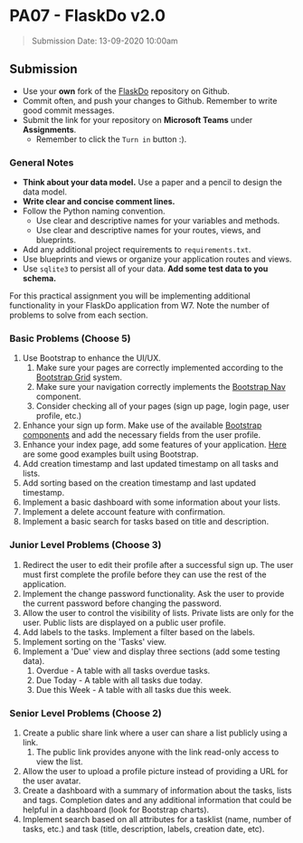 # PA07 - FlaskDo v2.0

> Submission Date: 13-09-2020 10:00am

## Submission

* Use your **own** fork of the [FlaskDo](https://github.com/geokhoury/HTU-PA06-flaskdo) repository on Github.
* Commit often, and push your changes to Github. Remember to write good commit messages.
* Submit the link for your repository on **Microsoft Teams** under **Assignments**.
  * Remember to click the `Turn in` button :).

### General Notes

* **Think about your data model.** Use a paper and a pencil to design the data model.
* **Write clear and concise comment lines.**
* Follow the Python naming convention.
  * Use clear and descriptive names for your variables and methods.  
  * Use clear and descriptive names for your routes, views, and blueprints.
* Add any additional project requirements to `requirements.txt`.
* Use blueprints and views or organize your application routes and views.
* Use `sqlite3` to persist all of your data. **Add some test data to you schema.**

For this practical assignment you will be implementing additional functionality in your FlaskDo application from W7.
Note the number of problems to solve from each section.

### Basic Problems (**Choose 5**)

1. Use Bootstrap to enhance the UI/UX.
   1. Make sure your pages are correctly implemented according to the [Bootstrap Grid](https://getbootstrap.com/docs/4.5/layout/grid/) system.
   2. Make sure your navigation correctly implements the [Bootstrap Nav](https://getbootstrap.com/docs/4.5/components/navbar/) component.
   3. Consider checking all of your pages (sign up page, login page, user profile, etc.)
2. Enhance your sign up form. Make use of the available [Bootstrap components](https://getbootstrap.com/docs/4.5/components/) and add the necessary fields from the user profile.
3. Enhance your index page, add some features of your application. [Here](https://getbootstrap.com/docs/4.5/examples/) are some good examples built using Bootstrap.
6. Add creation timestamp and last updated timestamp on all tasks and lists.
7. Add sorting based on the creation timestamp and last updated timestamp.
8. Implement a basic dashboard with some information about your lists.
9. Implement a delete account feature with confirmation.
10. Implement a basic search for tasks based on title and description.


### Junior Level Problems (**Choose 3**)


1. Redirect the user to edit their profile after a successful sign up. The user must first complete the profile before they can use the rest of the application.
2. Implement the change password functionality. Ask the user to provide the current password before changing the password.
3. Allow the user to control the visibility of lists. Private lists are only for the user. Public lists are displayed on a public user profile.
4. Add labels to the tasks. Implement a filter based on the labels.
5. Implement sorting on the 'Tasks' view.
6. Implement a 'Due' view and display three sections (add some testing data).
   1. Overdue - A table with all tasks overdue tasks.
   2. Due Today - A table with all tasks due today.
   3. Due this Week - A table with all tasks due this week.

### Senior Level Problems (**Choose 2**)

1. Create a public share link where a user can share a list publicly using a link. 
   1. The public link provides anyone with the link read-only access to view the list.
2. Allow the user to upload a profile picture instead of providing a URL for the user avatar.
3. Create a dashboard with a summary of information about the tasks, lists and tags. Completion dates and any additional information that could be helpful in a dashboard (look for Bootstrap charts).
4. Implement search based on all attributes for a tasklist (name, number of tasks, etc.) and task (title, description, labels, creation date, etc).
